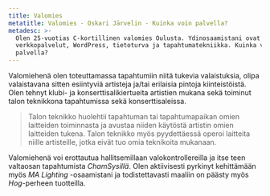 ```yaml
---
title: Valomies
metatitle: Valomies - Oskari Järvelin - Kuinka voin palvella?
metadesc: >-
  Olen 25-vuotias C-kortillinen valomies Oulusta. Ydinosaamistani ovat
  verkkopalvelut, WordPress, tietoturva ja tapahtumatekniikka. Kuinka voin
  palvella?
---
```

Valomiehenä olen toteuttamassa tapahtumiin niitä tukevia valaistuksia, olipa valaistavana sitten esiintyviä artisteja ja/tai erilaisia pintoja kiinteistöistä. Olen tehnyt klubi- ja konserttisalikiertueita artistien mukana sekä toiminut talon teknikkona tapahtumissa sekä konserttisaleissa.

> Talon teknikko huolehtii tapahtuman tai tapahtumapaikan omien laitteiden toiminnasta ja avustaa niiden käytöstä artistin omien laitteiden tukena. Talon teknikko myös pyydettäessä operoi laitteita niille artisteille, jotka eivät tuo omia teknikoita mukanaan.

Valomiehenä voi erottautua hallitsemillaan valokontrollereilla ja itse teen valtaosan tapahtumista _ChamSysillä_. Olen aktiivisesti pyrkinyt kehittämään myös _MA Lighting_ -osaamistani ja todistettavasti maaliin on päästy myös _Hog_-perheen tuotteilla.
